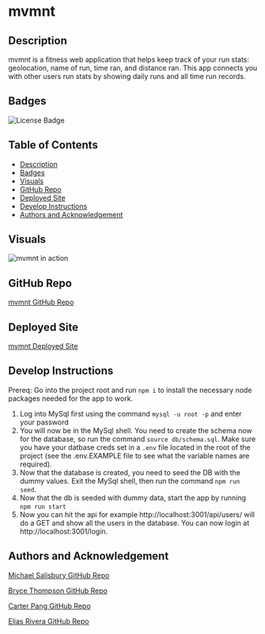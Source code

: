 # mvmnt

## Description
mvmnt is a fitness web application that helps keep track of your run stats: geolocation, name of run, time ran, and distance ran. This app connects you with other users run stats by showing daily runs and all time run records.

## Badges
![License Badge](https://shields.io/badge/license-MIT-green)

## Table of Contents
- [Description](#description)
- [Badges](#badges)
- [Visuals](#visuals)
- [GitHub Repo](#github-repo)
- [Deployed Site](#deployed-site)
- [Develop Instructions](#develop-instructions)
- [Authors and Acknowledgement](#authors-and-acknowledgement)

## Visuals
![mvmnt in action](./gif/mvmnt.gif)

## GitHub Repo
[mvmnt GitHub Repo](https://github.com/mslzbry/mvmnt)

## Deployed Site

[mvmnt Deployed Site](https://fast-scrubland-44894-b727f94b7e1a.herokuapp.com/)

## Develop Instructions

Prereq: Go into the project root and run `npm i` to install the necessary node packages needed for the app to work.

1. Log into MySql first using the command `mysql -u root -p` and enter your password
2. You will now be in the MySql shell. You need to create the schema now for the database, so run the command `source db/schema.sql`. Make sure you have your datbase creds set in a `.env` file located in the root of the project (see the .env.EXAMPLE file to see what the variable names are required).
3. Now that the database is created, you need to seed the DB with the dummy values. Exit the MySql shell, then run the command `npm run seed`.
4. Now that the db is seeded with dummy data, start the app by running `npm run start`
5. Now you can hit the api for example http://localhost:3001/api/users/ will do a GET and show all the users in the database. You can now login at http://localhost:3001/login.

## Authors and Acknowledgement
[Michael Salisbury GitHub Repo](https://github.com/mslzbry)

[Bryce Thompson GitHub Repo](https://github.com/BryceedThompson)

[Carter Pang GitHub Repo](https://github.com/funkycba)

[Elias Rivera GitHub Repo](https://github.com/eliasjrivera)